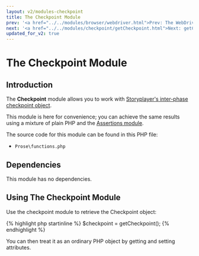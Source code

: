 ```yaml
---
layout: v2/modules-checkpoint
title: The Checkpoint Module
prev: '<a href="../../modules/browser/webdriver.html">Prev: The WebDriver Library</a>'
next: '<a href="../../modules/checkpoint/getCheckpoint.html">Next: getCheckpoint()</a>'
updated_for_v2: true
---
```


# The Checkpoint Module

## Introduction

The __Checkpoint__ module allows you to work with [Storyplayer's inter-phase checkpoint object](../../using/stories/the-checkpoint.html).

This module is here for convenience; you can achieve the same results using a mixture of plain PHP and the [Assertions module](../assertions/index.html).

The source code for this module can be found in this PHP file:

* `Prose\functions.php`

## Dependencies

This module has no dependencies.

## Using The Checkpoint Module

Use the checkpoint module to retrieve the Checkpoint object:

{% highlight php startinline %}
$checkpoint = getCheckpoint();
{% endhighlight %}

You can then treat it as an ordinary PHP object by getting and setting attributes.